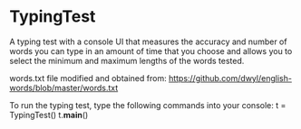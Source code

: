# TypingTest

A typing test with a console UI that measures the accuracy and number of words you can type in an amount of time that you choose and allows you to select the minimum and maximum lengths of the words tested. 

words.txt file modified and obtained from: https://github.com/dwyl/english-words/blob/master/words.txt


To run the typing test, type the following commands into your console:
t = TypingTest()
t.__main__()

